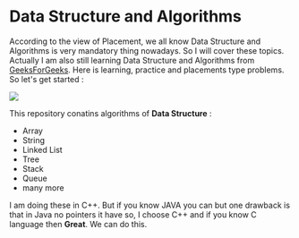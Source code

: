 # Data Structure and Algorithms
According to the view of Placement, we all know Data Structure and Algorithms is very mandatory thing nowadays. So I will cover these topics. Actually I am also still learning Data Structure and Algorithms from [GeeksForGeeks](https://www.geeksforgeeks.org/). Here is learning, practice and placements type problems. So let's get started :

![](images/data_structure.png)

This repository conatins algorithms of **Data Structure** :

* Array
* String
* Linked List
* Tree
* Stack
* Queue
* many more

I am doing these in C++. But if you know JAVA you can but one drawback is that in Java no pointers it have so, I choose C++ and if you know C language then **Great**. We can do this.
